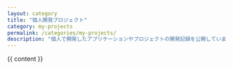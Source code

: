```yaml
---
layout: category
title: "個人開発プロジェクト"
category: my-projects
permalink: /categories/my-projects/
description: "個人で開発したアプリケーションやプロジェクトの開発記録を公開しています。企画から設計、実装、リリースまでの過程や、直面した課題と解決方法を共有します。"
---
```


{{ content }}